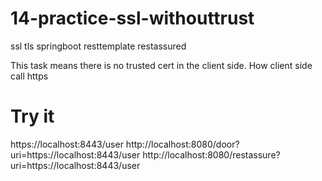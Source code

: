 # 14-practice-ssl-withouttrust
ssl tls springboot resttemplate restassured

This task means there is no trusted cert in the client side. How client side call https

# Try it
https://localhost:8443/user
http://localhost:8080/door?uri=https://localhost:8443/user
http://localhost:8080/restassure?uri=https://localhost:8443/user